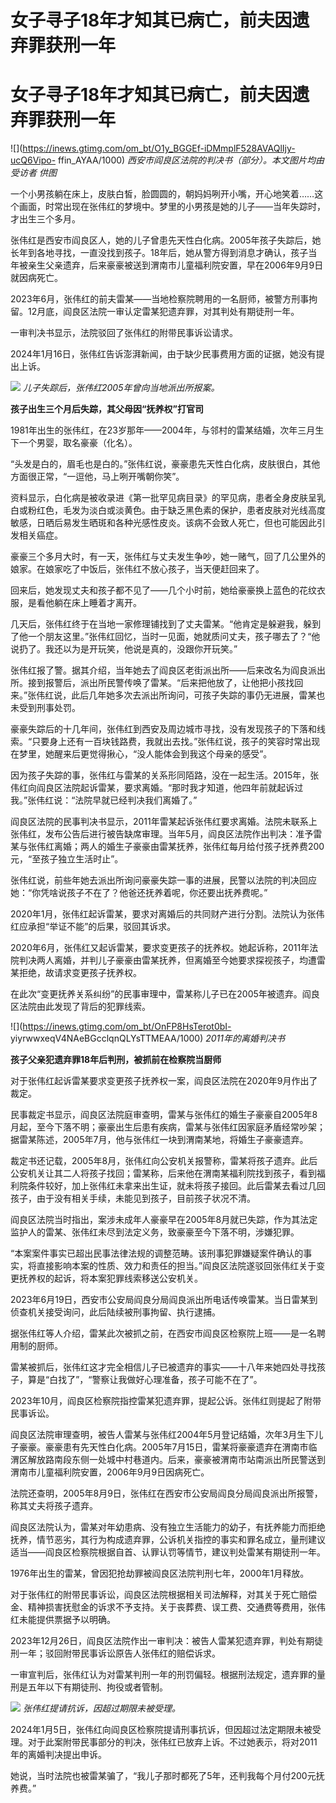 # 女子寻子18年才知其已病亡，前夫因遗弃罪获刑一年

# 女子寻子18年才知其已病亡，前夫因遗弃罪获刑一年

![](https://inews.gtimg.com/om_bt/O1y_BGGEf-iDMmplF528AVAQlIjy-ucQ6Vipo-
ffin_AYAA/1000) _西安市阎良区法院的判决书（部分）。本文图片均由 受访者 供图_

一个小男孩躺在床上，皮肤白皙，脸圆圆的，朝妈妈咧开小嘴，开心地笑着……这个画面，时常出现在张伟红的梦境中。梦里的小男孩是她的儿子——当年失踪时，才出生三个多月。

张伟红是西安市阎良区人，她的儿子曾患先天性白化病。2005年孩子失踪后，她长年到各地寻找，一直没找到孩子。18年后，她从警方得到消息才确认，孩子当年被亲生父亲遗弃，后来豪豪被送到渭南市儿童福利院安置，早在2006年9月9日就因病死亡。

2023年6月，张伟红的前夫雷某——当地检察院聘用的一名厨师，被警方刑事拘留。12月底，阎良区法院一审认定雷某犯遗弃罪，对其判处有期徒刑一年。

一审判决书显示，法院驳回了张伟红的附带民事诉讼请求。

2024年1月16日，张伟红告诉澎湃新闻，由于缺少民事费用方面的证据，她没有提出上诉。

![](https://inews.gtimg.com/om_bt/OP1rmNT8A8XVGtOLxCHF68RAXaFwF4e0za9gXYIHOJ5YoAA/1000)
_儿子失踪后，张伟红2005年曾向当地派出所报案。_

**孩子出生三个月后失踪，其父母因“抚养权”打官司**

1981年出生的张伟红，在23岁那年——2004年，与邻村的雷某结婚，次年三月生下一个男婴，取名豪豪（化名）。

“头发是白的，眉毛也是白的。”张伟红说，豪豪患先天性白化病，皮肤很白，其他方面很正常，“一逗他，马上咧开嘴朝你笑”。

资料显示，白化病是被收录进《第一批罕见病目录》的罕见病，患者全身皮肤呈乳白或粉红色，毛发为淡白或淡黄色。由于缺乏黑色素的保护，患者皮肤对光线高度敏感，日晒后易发生晒斑和各种光感性皮炎。该病不会致人死亡，但也可能因此引发相关癌症。

豪豪三个多月大时，有一天，张伟红与丈夫发生争吵，她一赌气，回了几公里外的娘家。在娘家吃了中饭后，张伟红不放心孩子，当天便赶回来了。

回来后，她发现丈夫和孩子都不见了——几个小时前，她给豪豪换上蓝色的花纹衣服，是看他躺在床上睡着才离开。

几天后，张伟红终于在当地一家修理铺找到了丈夫雷某。“他肯定是躲避我，躲到了他一个朋友这里。”张伟红回忆，当时一见面，她就质问丈夫，孩子哪去了？“他说扔了。我还以为是开玩笑，他说是真的，没跟你开玩笑。”

张伟红报了警。据其介绍，当年她去了阎良区老街派出所——后来改名为阎良派出所。接到报警后，派出所民警传唤了雷某。“后来把他放了，让他把小孩找回来。”张伟红说，此后几年她多次去派出所询问，可孩子失踪的事仍无进展，雷某也未受到刑事处罚。

豪豪失踪后的十几年间，张伟红到西安及周边城市寻找，没有发现孩子的下落和线索。“只要身上还有一百块钱路费，我就出去找。”张伟红说，孩子的笑容时常出现在梦里，她醒来后更觉得揪心，“没人能体会到我这个母亲的感受”。

因为孩子失踪的事，张伟红与雷某的关系形同陌路，没在一起生活。2015年，张伟红向阎良区法院起诉雷某，要求离婚。“那时我才知道，他四年前就起诉过我。”张伟红说：“法院早就已经判决我们离婚了。”

阎良区法院的民事判决书显示，2011年雷某起诉张伟红要求离婚。法院未联系上张伟红，发布公告后进行被告缺席审理。当年5月，阎良区法院作出判决：准予雷某与张伟红离婚；两人的婚生子豪豪由雷某抚养，张伟红每月给付孩子抚养费200元，“至孩子独立生活时止”。

张伟红说，前些年她去派出所询问豪豪失踪一事的进展，民警以法院的判决回应她：“你凭啥说孩子不在了？他爸还抚养着呢，你还要出抚养费呢。”

2020年1月，张伟红起诉雷某，要求对离婚后的共同财产进行分割。法院认为张伟红应承担“举证不能”的后果，驳回其诉求。

2020年6月，张伟红又起诉雷某，要求变更孩子的抚养权。她起诉称，2011年法院判决两人离婚，并判儿子豪豪由雷某抚养，但离婚至今她要求探视孩子，均遭雷某拒绝，故请求变更孩子抚养权。

在此次“变更抚养关系纠纷”的民事审理中，雷某称儿子已在2005年被遗弃。阎良区法院由此发现了背后的犯罪线索。

![](https://inews.gtimg.com/om_bt/OnFP8HsTerot0bI-
yiyrwwxeqV4NAeBGcclqnQLYsTTMEAA/1000) _2011年的离婚判决书_

**孩子父亲犯遗弃罪18年后判刑，被抓前在检察院当厨师**

对于张伟红起诉雷某要求变更孩子抚养权一案，阎良区法院在2020年9月作出了裁定。

民事裁定书显示，阎良区法院庭审查明，雷某与张伟红的婚生子豪豪自2005年8月起，至今下落不明；豪豪出生后患有疾病，雷某与张伟红因家庭矛盾经常吵架；据雷某陈述，2005年7月，他与张伟红一块到渭南某地，将婚生子豪豪遗弃。

裁定书还记载，2005年8月，张伟红向公安机关报警称，雷某将孩子遗弃。此后公安机关让其二人将孩子找回；雷某称，后来他在渭南某福利院找到孩子，看到福利院条件较好，加上张伟红未拿来出生证，就未将孩子接回。此后雷某去看过几回孩子，由于没有相关手续，未能见到孩子，目前孩子状况不清。

阎良区法院当时指出，案涉未成年人豪豪早在2005年8月就已失踪，作为其法定监护人的雷某、张伟红未尽到法定义务，致豪豪至今下落不明，涉嫌犯罪。

“本案案件事实已超出民事法律法规的调整范畴。该刑事犯罪嫌疑案件确认的事实，将直接影响本案的性质、效力和责任的担当。”阎良区法院遂驳回张伟红关于变更抚养权的起诉，将本案犯罪线索移送公安机关。

2023年6月19日，西安市公安局阎良分局阎良派出所电话传唤雷某。当日雷某到侦查机关接受询问，此后陆续被刑事拘留、执行逮捕。

据张伟红等人介绍，雷某此次被抓之前，在西安市阎良区检察院上班——是一名聘用制的厨师。

雷某被抓后，张伟红这才完全相信儿子已被遗弃的事实——十八年来她四处寻找孩子，算是“白找了”，“警察让我做好心理准备，孩子可能不在了”。

2023年10月，阎良区检察院指控雷某犯遗弃罪，提起公诉。张伟红则提起了附带民事诉讼。

阎良区法院审理查明，被告人雷某与张伟红2004年5月登记结婚，次年3月生下儿子豪豪。豪豪患有先天性白化病。2005年7月15日，雷某将豪豪遗弃在渭南市临渭区解放路南段东侧一处城中村巷道内。后来，豪豪被渭南市站南派出所民警送到渭南市儿童福利院安置，2006年9月9日因病死亡。

法院还查明，2005年8月9日，张伟红在西安市公安局阎良分局阎良派出所报警，称其丈夫将孩子遗弃。

阎良区法院认为，雷某对年幼患病、没有独立生活能力的幼子，有抚养能力而拒绝抚养，情节恶劣，其行为构成遗弃罪，公诉机关指控的事实和罪名成立，量刑建议适当——阎良区检察院根据自首、认罪认罚等情节，建议判处雷某有期徒刑一年。

1976年出生的雷某，曾因犯抢劫罪被阎良区法院判刑七年，2000年1月释放。

对于张伟红的附带民事诉讼，阎良区法院根据相关司法解释，对其关于死亡赔偿金、精神损害抚慰金的诉求不予支持。关于丧葬费、误工费、交通费等费用，张伟红未能提供票据予以明确。

2023年12月26日，阎良区法院作出一审判决：被告人雷某犯遗弃罪，判处有期徒刑一年；驳回附带民事诉讼原告人张伟红的赔偿诉求。

一审宣判后，张伟红认为对雷某判刑一年的刑罚偏轻。根据刑法规定，遗弃罪的量刑是五年以下有期徒刑、拘役或者管制。

![](https://inews.gtimg.com/om_bt/OWku1RFPwV9oSh6oirW57-Xyvu5TQkke7G4UtOp1KGAUIAA/1000)
_张伟红提请抗诉，因超过期限未被受理。_

2024年1月5日，张伟红向阎良区检察院提请刑事抗诉，但因超过法定期限未被受理。对于此案附带民事部分的判决，张伟红已放弃上诉。不过她表示，将对2011年的离婚判决提出申诉。

她说，当时法院也被雷某骗了，“我儿子那时都死了5年，还判我每个月付200元抚养费。”

